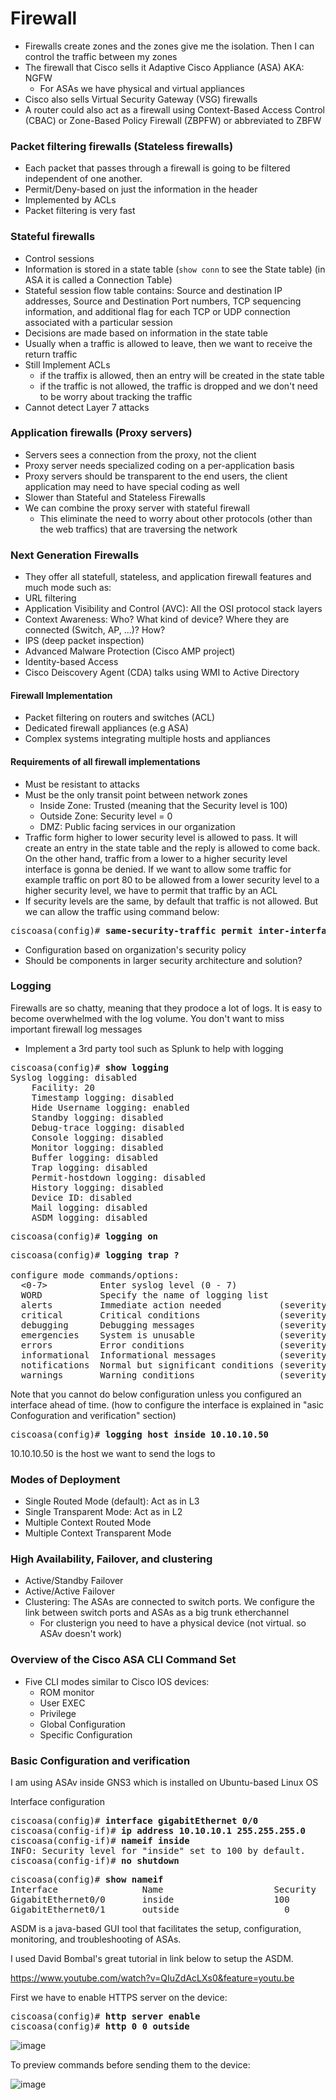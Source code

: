 # Firewall
* Firewalls create zones and the zones give me the isolation.
Then I can control the traffic between my zones
* The firewall that Cisco sells it Adaptive Cisco Appliance (ASA) AKA: NGFW
  * For ASAs we have physical and virtual appliances
* Cisco also sells Virtual Security Gateway (VSG) firewalls
* A router could also act as a firewall using Context-Based Access Control (CBAC)
 or Zone-Based Policy Firewall (ZBPFW) or abbreviated to ZBFW

### Packet filtering firewalls (Stateless firewalls)
* Each packet that passes through a firewall is going to be filtered independent of one another.
* Permit/Deny-based on just the information in the header
* Implemented by ACLs
* Packet filtering is very fast

### Stateful firewalls
* Control sessions
* Information is stored in a state table (`show conn` to see the State table) (in ASA it is called a Connection Table)
* Stateful session flow table contains: Source and destination IP addresses,
Source and Destination Port numbers, TCP sequencing information,
and additional flag for each TCP or UDP connection associated with a particular session
* Decisions are made based on information in the state table
* Usually when a traffic is allowed to leave, then we want to receive the return traffic
* Still Implement ACLs
  * if the traffix is allowed, then an entry will be created in the state table
  * if the traffic is not allowed, the traffic is dropped and we don't need to be worry about tracking the traffic
* Cannot detect Layer 7 attacks

### Application firewalls (Proxy servers)
* Servers sees a connection from the proxy, not the client
* Proxy server needs specialized coding on a per-application basis
* Proxy servers should be transparent to the end users, the client application
may need to have special coding as well
* Slower than Stateful and Stateless Firewalls
* We can combine the proxy server with stateful firewall
  * This eliminate the need to worry about other protocols (other than the web traffics)
  that are traversing the network

### Next Generation Firewalls
* They offer all statefull, stateless, and application firewall features and much mode such as:
* URL filtering
* Application Visibility and Control (AVC): All the OSI protocol stack layers
* Context Awareness: Who? What kind of device? Where they are connected (Switch, AP, ...)? How?
* IPS (deep packet inspection)
* Advanced Malware Protection (Cisco AMP project)
* Identity-based Access
* Cisco Deiscovery Agent (CDA) talks using WMI to Active Directory

#### Firewall Implementation
* Packet filtering on routers and switches (ACL)
* Dedicated firewall appliances (e.g ASA)
* Complex systems integrating multiple hosts and appliances

#### Requirements of all firewall implementations
* Must be resistant to attacks
* Must be the only transit point between network zones
  * Inside Zone: Trusted (meaning that the Security level is 100)
  * Outside Zone: Security level = 0
  * DMZ: Public facing services in our organization
* Traffic form higher to lower security level is allowed to pass.
It will create an entry in the state table and the reply is allowed to come back.
On the other hand, traffic from a lower to a higher security level interface
is gonna be denied. If we want to allow some traffic for example traffic on
port 80 to be allowed from a lower security level to a higher security level, we have
to permit that traffic by an ACL
* If security levels are the same, by default that traffic is not allowed. But
we can allow the traffic using command below:
<pre>
ciscoasa(config)# <b>same-security-traffic permit inter-interface</b>
</pre>
* Configuration based on organization's security policy
* Should be components in larger security architecture and solution?

### Logging
Firewalls are so chatty, meaning that they prodoce a lot of logs. It is easy
to become overwhelmed with the log volume. You don't want to miss important
firewall log messages
* Implement a 3rd party tool such as Splunk to help with logging

<pre>
ciscoasa(config)# <b>show logging</b>
Syslog logging: disabled
    Facility: 20
    Timestamp logging: disabled
    Hide Username logging: enabled
    Standby logging: disabled
    Debug-trace logging: disabled
    Console logging: disabled
    Monitor logging: disabled
    Buffer logging: disabled
    Trap logging: disabled
    Permit-hostdown logging: disabled
    History logging: disabled
    Device ID: disabled
    Mail logging: disabled
    ASDM logging: disabled
</pre>
<pre>
ciscoasa(config)# <b>logging on</b></pre>
<pre>
ciscoasa(config)# <b>logging trap ?</b>

configure mode commands/options:
  <0-7>          Enter syslog level (0 - 7)
  WORD           Specify the name of logging list
  alerts         Immediate action needed           (severity=1)
  critical       Critical conditions               (severity=2)
  debugging      Debugging messages                (severity=7)
  emergencies    System is unusable                (severity=0)
  errors         Error conditions                  (severity=3)
  informational  Informational messages            (severity=6)
  notifications  Normal but significant conditions (severity=5)
  warnings       Warning conditions                (severity=4)
</pre>

Note that you cannot do below configuration unless you configured an interface
ahead of time. (how to configure the interface is explained in "asic Confoguration and verification" section)
<pre>
ciscoasa(config)# <b>logging host inside 10.10.10.50</b></pre>
10.10.10.50 is the host we want to send the logs to

### Modes of Deployment
* Single Routed Mode (default): Act as in L3
* Single Transparent Mode: Act as in L2
* Multiple Context Routed Mode
* Multiple Context Transparent Mode

### High Availability, Failover, and clustering
* Active/Standby Failover
* Active/Active Failover
* Clustering: The ASAs are connected to switch ports. We configure the link between
switch ports and ASAs as a big trunk etherchannel
  * For clusterign you need to have a physical device (not virtual. so ASAv doesn't work)

### Overview of the Cisco ASA CLI Command Set
* Five CLI modes similar to Cisco IOS devices:
  * ROM monitor
  * User EXEC
  * Privilege
  * Global Configuration
  * Specific Configuration

### Basic Configuration and verification
I am using ASAv inside GNS3 which is installed on Ubuntu-based Linux OS

Interface configuration
<pre>
ciscoasa(config)# <b>interface gigabitEthernet 0/0</b>
ciscoasa(config-if)# <b>ip address 10.10.10.1 255.255.255.0</b>
ciscoasa(config-if)# <b>nameif inside</b>
INFO: Security level for "inside" set to 100 by default.
ciscoasa(config-if)# <b>no shutdown</b>
</pre>

<pre>
ciscoasa(config)# <b>show nameif</b>
Interface                Name                     Security
GigabitEthernet0/0       inside                   100
GigabitEthernet0/1       outside                    0
</pre>

ASDM is a java-based GUI tool that facilitates the setup, configuration,
monitoring, and troubleshooting of ASAs.

I used David Bombal's great tutorial in link below to setup the ASDM.

https://www.youtube.com/watch?v=QIuZdAcLXs0&feature=youtu.be

First we have to enable HTTPS server on the device:
<pre>
ciscoasa(config)# <b>http server enable</b>
ciscoasa(config)# <b>http 0 0 outside</b>
</pre>

![image](https://user-images.githubusercontent.com/31813625/33462646-af0bf5e8-d606-11e7-9d38-cb97f2cd0ba2.png)

To preview commands before sending them to the device:

![image](https://user-images.githubusercontent.com/31813625/33460479-4b0d61b2-d5fc-11e7-869f-1603e6c0aa77.png)